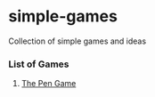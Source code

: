 # simple-games

Collection of simple games and ideas

### List of Games

1. [The Pen Game](https://github.com/Alson33/simple-games/tree/master/pen-game)
